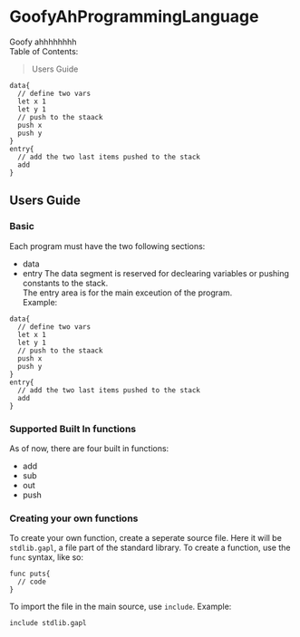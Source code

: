 # GoofyAhProgrammingLanguage
Goofy ahhhhhhhh <br>
Table of Contents:
> Users Guide

```
data{
  // define two vars
  let x 1
  let y 1
  // push to the staack
  push x
  push y
}
entry{
  // add the two last items pushed to the stack
  add
}
```
## Users Guide
### Basic
Each program must have the two following sections: 
* data
* entry
The data segment is reserved for declearing variables or pushing constants to the stack. <br>
The entry area is for the main exceution of the program. <br>
Example: <br>
```
data{
  // define two vars
  let x 1
  let y 1
  // push to the staack
  push x
  push y
}
entry{
  // add the two last items pushed to the stack
  add
}
```
### Supported Built In functions
As of now, there are four built in functions:
* add
* sub
* out
* push 
### Creating your own functions
To create your own function, create a seperate source file. Here it will be `stdlib.gapl`, a file part of the standard library.
To create a function, use the `func` syntax, like so: <br>
```
func puts{
  // code
}
```
To import the file in the main source, use `include`. Example:
```
include stdlib.gapl
```
